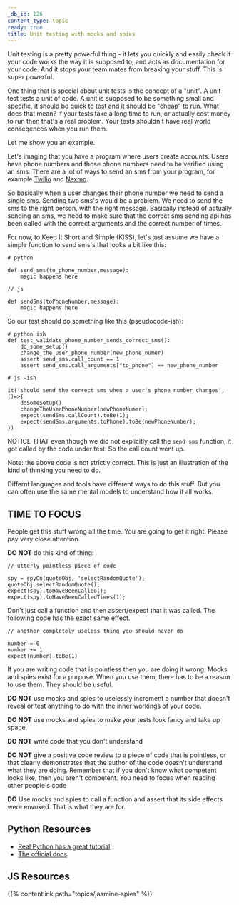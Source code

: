 ```yaml
---
_db_id: 126
content_type: topic
ready: true
title: Unit testing with mocks and spies
---
```


Unit testing is a pretty powerful thing - it lets you quickly and easily check if your code works the way it is supposed to, and acts as documentation for your code. And it stops your team mates from breaking your stuff. This is super powerful.

One thing that is special about unit tests is the concept of a "unit". A unit test tests a unit of code. A unit is supposed to be something small and specific, it should be quick to test and it should be "cheap" to run. What does that mean? If your tests take a long time to run, or actually cost money to run then that's a real problem. Your tests shouldn't have real world conseqences when you run them.

Let me show you an example.

Let's imaging that you have a program where users create accounts. Users have phone numbers and those phone numbers need to be verified using an sms. There are a lot of ways to send an sms from your program, for example [Twilio](https://www.twilio.com/docs/sms/send-messages) and [Nexmo](https://developer.nexmo.com/api/sms).

So basically when a user changes their phone number we need to send a single sms. Sending two sms's would be a problem. We need to send the sms to the right person, with the right message. Basically instead of actually sending an sms, we need to make sure that the correct sms sending api has been called with the correct arguments and the correct number of times.

For now, to Keep It Short and Simple (KISS), let's just assume we have a simple function to send sms's that looks a bit like this:

```
# python

def send_sms(to_phone_number,message):
    magic happens here
```

```
// js

def sendSms(toPhoneNumber,message):
    magic happens here
```

So our test should do something like this (pseudocode-ish):

```
# python ish
def test_validate_phone_number_sends_correct_sms():
    do_some_setup()
    change_the_user_phone_number(new_phone_numer)
    assert send_sms.call_count == 1
    assert send_sms.call_arguments["to_phone"] == new_phone_number
```

```
# js -ish

it('should send the correct sms when a user's phone number changes',()=>{
    doSomeSetup()
    changeTheUserPhoneNumber(newPhoneNumer);
    expect(sendSms.callCount).toBe(1);
    expect(sendSms.arguments.toPhone).toBe(newPhoneNumber);
})
```

NOTICE THAT even though we did not explicitly call the `send sms` function, it got called by the code under test. So the call count went up. 

Note: the above code is not strictly correct. This is just an illustration of the kind of thinking you need to do.

Differnt languages and tools have different ways to do this stuff. But you can often use the same mental models to understand how it all works.

## TIME TO FOCUS

People get this stuff wrong all the time. You are going to get it right. Please pay very close attention. 

**DO NOT** do this kind of thing:

```
// utterly pointless piece of code

spy = spyOn(quoteObj, 'selectRandomQuote');
quoteObj.selectRandomQuote();
expect(spy).toHaveBeenCalled();
expect(spy).toHaveBeenCalledTimes(1);
```

Don't just call a function and then assert/expect that it was called. The following code has the exact same effect.

```
// another completely useless thing you should never do

number = 0
number += 1
expect(number).toBe(1)
```

If you are writing code that is pointless then you are doing it wrong. Mocks and spies exist for a purpose. When you use them, there has to be a reason to use them. They should be useful.

**DO NOT** use mocks and spies to uselessly increment a number that doesn't reveal or test anything to do with the inner workings of your code.

**DO NOT** use mocks and spies to make your tests look fancy and take up space.

**DO NOT** write code that you don't understand

**DO NOT** give a positive code review to a piece of code that is pointless, or that clearly demonstrates that the author of the code doesn't understand what they are doing. Remember that if you don't know what competent looks like, then you aren't competent. You need to focus when reading other people's code

**DO** Use mocks and spies to call a function and assert that its side effects were envoked. That is what they are for.

## Python Resources

- [Real Python has a great tutorial](https://realpython.com/python-mock-library/)
- [The official docs](https://docs.python.org/3/library/unittest.mock.html)

## JS Resources

{{% contentlink path="topics/jasmine-spies" %}}